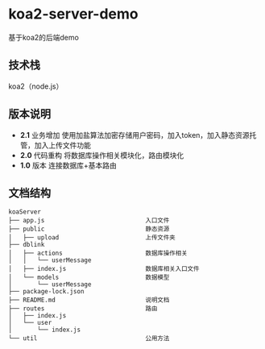 # koa2-server-demo
基于koa2的后端demo

## 技术栈
koa2（node.js）

## 版本说明
- **2.1** 业务增加 
  使用加盐算法加密存储用户密码，加入token，加入静态资源托管，加入上传文件功能
- **2.0** 代码重构
  将数据库操作相关模块化，路由模块化
- **1.0** 版本 
  连接数据库+基本路由

## 文档结构
```
koaServer
├── app.js                            入口文件
├── public                            静态资源
│   ├── upload                        上传文件夹
├── dblink                        
│   ├── actions                       数据库操作相关
│   │   └── userMessage            
│   ├── index.js                      数据库相关入口文件               
│   └── models                        数据模型
│       └── userMessage
├── package-lock.json
├── README.md                         说明文档
├── routes                            路由
│   ├── index.js
│   └── user
│       └── index.js
└── util                              公用方法
```

